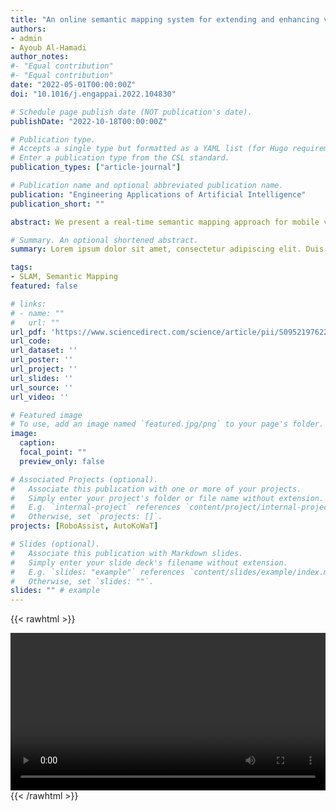 ```yaml
---
title: "An online semantic mapping system for extending and enhancing visual SLAM"
authors:
- admin
- Ayoub Al-Hamadi
author_notes:
#- "Equal contribution"
#- "Equal contribution"
date: "2022-05-01T00:00:00Z"
doi: "10.1016/j.engappai.2022.104830"

# Schedule page publish date (NOT publication's date).
publishDate: "2022-10-18T00:00:00Z"

# Publication type.
# Accepts a single type but formatted as a YAML list (for Hugo requirements).
# Enter a publication type from the CSL standard.
publication_types: ["article-journal"]

# Publication name and optional abbreviated publication name.
publication: "Engineering Applications of Artificial Intelligence"
publication_short: ""

abstract: We present a real-time semantic mapping approach for mobile vision systems with a 2D to 3D object detection pipeline and rapid data association for generated landmarks. Besides the semantic map enrichment the associated detections are further introduced as semantic constraints into a simultaneous localization and mapping (SLAM) system for pose correction purposes. This way, we are able generate additional meaningful information that allows to achieve higher-level tasks, while simultaneously leveraging the view-invariance of object detections to improve the accuracy and the robustness of the odometry estimation. We propose tracklets of locally associated object observations to handle ambiguous and false predictions and an uncertainty-based greedy association scheme for an accelerated processing time. Our system reaches real-time capabilities with an average iteration duration of 65 ms and is able to improve the pose estimation of a state-of-the-art SLAM by up to 68% on a public dataset. Additionally, we implemented our approach as a modular ROS package that makes it straightforward for integration in arbitrary graph-based SLAM methods.

# Summary. An optional shortened abstract.
summary: Lorem ipsum dolor sit amet, consectetur adipiscing elit. Duis posuere tellus ac convallis placerat. Proin tincidunt magna sed ex sollicitudin condimentum.

tags:
- SLAM, Semantic Mapping
featured: false

# links:
# - name: ""
#   url: ""
url_pdf: 'https://www.sciencedirect.com/science/article/pii/S095219762200094X'
url_code: 
url_dataset: ''
url_poster: ''
url_project: ''
url_slides: ''
url_source: ''
url_video: ''

# Featured image
# To use, add an image named `featured.jpg/png` to your page's folder. 
image:
  caption: 
  focal_point: ""
  preview_only: false

# Associated Projects (optional).
#   Associate this publication with one or more of your projects.
#   Simply enter your project's folder or file name without extension.
#   E.g. `internal-project` references `content/project/internal-project/index.md`.
#   Otherwise, set `projects: []`.
projects: [RoboAssist, AutoKoWaT]

# Slides (optional).
#   Associate this publication with Markdown slides.
#   Simply enter your slide deck's filename without extension.
#   E.g. `slides: "example"` references `content/slides/example/index.md`.
#   Otherwise, set `slides: ""`.
slides: "" # example
---
```


{{< rawhtml >}} 

<video width=100% controls autoplay>
    <source src="/videos/semanticslam.mp4" type="video/mp4">
    Your browser does not support the video tag.  
</video>
{{< /rawhtml >}}